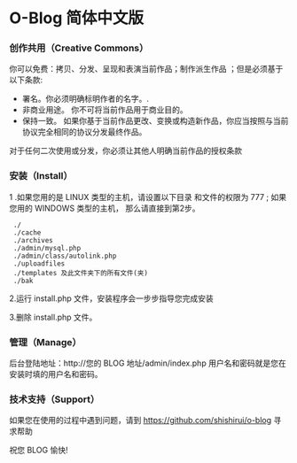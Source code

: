 # O-Blog 简体中文版

### 创作共用（Creative Commons）

你可以免费：拷贝、分发、呈现和表演当前作品；制作派生作品 ；但是必须基于以下条款:

* 署名。你必须明确标明作者的名字。.
* 非商业用途。 你不可将当前作品用于商业目的。
* 保持一致。 如果你基于当前作品更改、变换或构造新作品，你应当按照与当前协议完全相同的协议分发最终作品。

对于任何二次使用或分发，你必须让其他人明确当前作品的授权条款

### 安装（Install）

1 .如果您用的是 LINUX 类型的主机，请设置以下目录
 和文件的权限为 777 ; 如果您用的 WINDOWS 类型的主机，
 那么请直接到第2步。

     ./
     ./cache
     ./archives
     ./admin/mysql.php
     ./admin/class/autolink.php
     ./uploadfiles
     ./templates 及此文件夹下的所有文件(夹)
     ./bak

2.运行 install.php 文件，安装程序会一步步指导您完成安装

3.删除 install.php 文件。

### 管理（Manage）

后台登陆地址：http://您的 BLOG 地址/admin/index.php
用户名和密码就是您在安装时填的用户名和密码。

### 技术支持（Support）

如果您在使用的过程中遇到问题，请到 https://github.com/shishirui/o-blog 寻求帮助 

祝您 BLOG 愉快!
